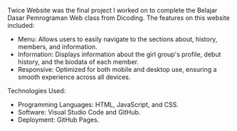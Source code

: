 Twice Website was the final project I worked on to complete the Belajar Dasar Pemrograman Web class from Dicoding. The features on this website included:

- Menu: Allows users to easily navigate to the sections about, history, members, and information.
- Information: Displays information about the girl group's profile, debut history, and the biodata of each member.
- Responsive: Optimized for both mobile and desktop use, ensuring a smooth experience across all devices.

Technologies Used:
- Programming Languages: HTML, JavaScript, and CSS.
- Software: Visual Studio Code and GitHub.
- Deployment: GitHub Pages.
